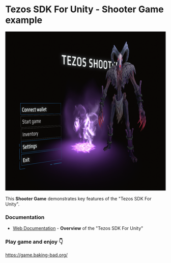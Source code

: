 ﻿# Tezos SDK For Unity - Shooter Game example

<div align="center">
    <img height="500x" src="https://github.com/baking-bad/tezos-unity-game/blob/master/images/game-menu.png?raw=true" />
</div>

This **Shooter Game** demonstrates key features of the "Tezos SDK For Unity".

### Documentation
* <a href="https://opentezos.com/gaming/unity-sdk">Web Documentation</a> - **Overview** of the "Tezos SDK For Unity"

### Play game and enjoy 👇 
https://game.baking-bad.org/